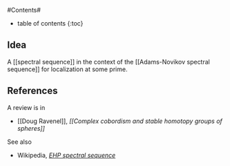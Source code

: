 
#Contents#
* table of contents
{:toc}

## Idea

A [[spectral sequence]] in the context of the [[Adams-Novikov spectral sequence]] for localization at some prime.

## References

A review is in 

* [[Doug Ravenel]], _[[Complex cobordism and stable homotopy groups of spheres]]_

See also

* Wikipedia, _[EHP spectral sequence](http://en.wikipedia.org/wiki/EHP_spectral_sequence)_